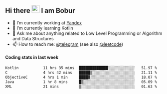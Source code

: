 ## Hi there <img src="https://media.giphy.com/media/hvRJCLFzcasrR4ia7z/giphy.gif" width="25px" height="25px"> I am Bobur

- :briefcase: I’m currently working at [Yandex](https://yandex.ru/)
- :seedling: I’m currently learning Kotlin
- :speech_balloon: Ask me about anything related to Low Level Programming or Algorithm and Data Structures
- :mailbox: How to reach me: [@telegram](https://t.me/octoant) (see also [@leetcode](https://leetcode.com/octoant/))    

#### Coding stats in last week

<!--START_SECTION:waka-->

```txt
Kotlin           11 hrs 35 mins  █████████████░░░░░░░░░░░░   51.97 %
C                4 hrs 42 mins   █████▒░░░░░░░░░░░░░░░░░░░   21.11 %
ObjectiveC       4 hrs 1 min     ████▓░░░░░░░░░░░░░░░░░░░░   18.07 %
Java             1 hr 8 mins     █▒░░░░░░░░░░░░░░░░░░░░░░░   05.09 %
XML              21 mins         ▒░░░░░░░░░░░░░░░░░░░░░░░░   01.63 %
```

<!--END_SECTION:waka-->
